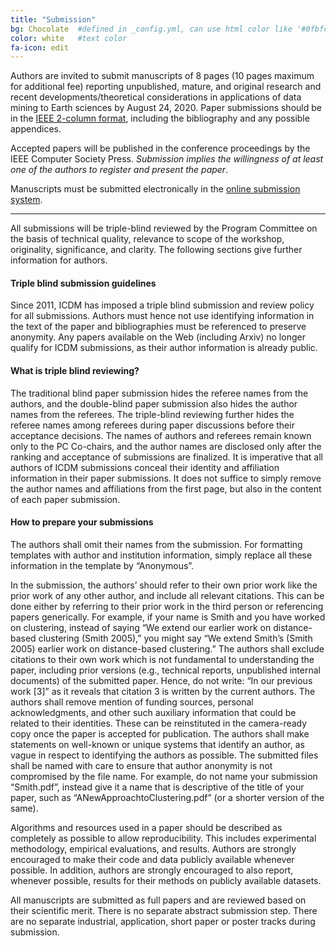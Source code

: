 ```yaml
---
title: "Submission"
bg: Chocolate  #defined in _config.yml, can use html color like '#0fbfcf'
color: white   #text color
fa-icon: edit
---
```



Authors are invited to submit manuscripts of 8 pages (10 pages maximum for additional fee) reporting unpublished, mature, and original research and recent developments/theoretical considerations in applications of data mining to Earth sciences by August 24, 2020. Paper submissions should be in the [IEEE 2-column format](http://www.ieee.org/conferences_events/conferences/publishing/templates.html), including the bibliography and any possible appendices. 

Accepted papers will be published in the conference proceedings by the IEEE Computer Society Press.  _Submission implies the willingness of at least one of the authors to register and present the paper_.

Manuscripts must be submitted electronically in the [online submission system](https://wi-lab.com/cyberchair/2020/icdm20/scripts/submit.php?subarea=S25). 
<!--Please submit your paper via [this website](https://goo.gl/QFuaQQ)
For manuscripts that have been accepted to the workshop, please submit camera-ready papers via <a href="https://goo.gl/QFuaQQ">this website</a> and complete the copyright forms and upload papers for publication via <a href="https://ieeecps.org/#!/auth/login?ak=1&pid=6qZsj8IdsZR9zubI2Im6cT">IEEE CPS website</a> by September 8, 2019.-->

----------
All submissions will be triple-blind reviewed by the Program Committee on the basis of technical quality, relevance to scope of the workshop, originality, significance, and clarity. The following sections give further information for authors.

#### Triple blind submission guidelines

Since 2011, ICDM has imposed a triple blind submission and review policy for all submissions. Authors must hence not use identifying information in the text of the paper and bibliographies must be referenced to preserve anonymity. Any papers available on the Web (including Arxiv) no longer qualify for ICDM submissions, as their author information is already public.

#### What is triple blind reviewing?

The traditional blind paper submission hides the referee names from the authors, and the double-blind paper submission also hides the author names from the referees. The triple-blind reviewing further hides the referee names among referees during paper discussions before their acceptance decisions. The names of authors and referees remain known only to the PC Co-chairs, and the author names are disclosed only after the ranking and acceptance of submissions are finalized. It is imperative that all authors of ICDM submissions conceal their identity and affiliation information in their paper submissions. It does not suffice to simply remove the author names and affiliations from the first page, but also in the content of each paper submission.

#### How to prepare your submissions

The authors shall omit their names from the submission. For formatting templates with author and institution information, simply replace all these information in the template by “Anonymous”.

In the submission, the authors’ should refer to their own prior work like the prior work of any other author, and include all relevant citations. This can be done either by referring to their prior work in the third person or referencing papers generically. For example, if your name is Smith and you have worked on clustering, instead of saying “We extend our earlier work on distance-based clustering (Smith 2005),” you might say “We extend Smith’s (Smith 2005) earlier work on distance-based clustering.” The authors shall exclude citations to their own work which is not fundamental to understanding the paper, including prior versions (e.g., technical reports, unpublished internal documents) of the submitted paper. Hence, do not write: “In our previous work [3]” as it reveals that citation 3 is written by the current authors. The authors shall remove mention of funding sources, personal acknowledgments, and other such auxiliary information that could be related to their identities. These can be reinstituted in the camera-ready copy once the paper is accepted for publication. The authors shall make statements on well-known or unique systems that identify an author, as vague in respect to identifying the authors as possible. The submitted files shall be named with care to ensure that author anonymity is not compromised by the file name. For example, do not name your submission “Smith.pdf”, instead give it a name that is descriptive of the title of your paper, such as “ANewApproachtoClustering.pdf” (or a shorter version of the same).

Algorithms and resources used in a paper should be described as completely as possible to allow reproducibility. This includes experimental methodology, empirical evaluations, and results. Authors are strongly encouraged to make their code and data publicly available whenever possible. In addition, authors are strongly encouraged to also report, whenever possible, results for their methods on publicly available datasets.

All manuscripts are submitted as full papers and are reviewed based on their scientific merit. There is no separate abstract submission step. There are no separate industrial, application, short paper or poster tracks during submission. 

